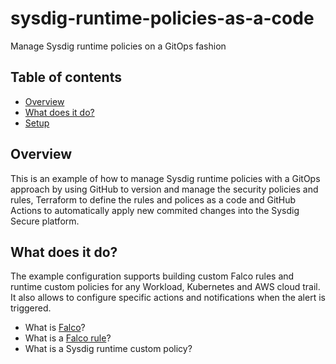# sysdig-runtime-policies-as-a-code
Manage Sysdig runtime policies on a GitOps fashion

## Table of contents
* [Overview](#overview)
* [What does it do?](#what-does-it-do?)
* [Setup](#setup)


## Overview
This is an example of how to manage Sysdig runtime policies with a GitOps approach by using GitHub to version and manage the security policies and rules, Terraform to define the rules and polices as a code and GitHub Actions to automatically apply new commited changes into the Sysdig Secure platform.

## What does it do?
The example configuration supports building custom Falco rules and runtime custom policies for any Workload, Kubernetes and AWS cloud trail. It also allows to configure specific actions and notifications when the alert is triggered.
- What is [Falco]?
- What is a [Falco rule]?
- What is a Sysdig runtime custom policy?



[Falco]:(https://falco.org)
[Falco rule]:(https://falco.org/docs/rules/)
